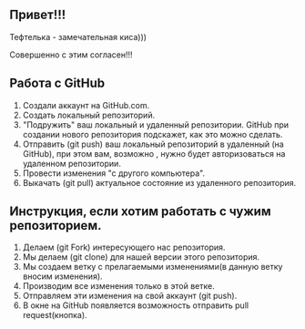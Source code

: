 ## Привет!!!

Тефтелька - замечательная киса)))

Совершенно с этим согласен!!!

## Работа с GitHub

1. Сoздали аккаунт на GitHub.com.
2. Создать локальный репозиторий.
3. "Подружить" ваш локальный и удаленный репозитории. GitHub при создании нового репозитория подскажет, как это можно сделать.
4. Отправить (git push) ваш локальный репозиторий в удаленный (на GitHub), при этом вам, возможно , нужно будет авторизоваться на удаленном репозитории.
5. Провести изменения "с другого компьютера".
6. Выкачать (git pull) актуальное состояние из удаленного репозитория.


## Инструкция, если хотим работать с чужим репозиторием.

1. Делаем (git Fork) интересующего нас репозитория.
2. Мы делаем (git clone) для нашей версии этого репозитория.
3. Мы создаем ветку с прелагаемыми изменениями(в данную ветку вносим изменения).
4. Производим все изменения только в этой ветке.
5. Отправляем эти изменения на свой аккаунт (git push).
6. В окне на GitHub появляется возможность отправить pull request(кнопка).


 
